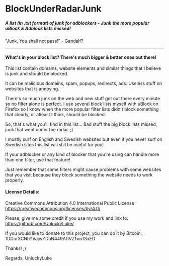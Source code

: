 # BlockUnderRadarJunk
##### A list (in .txt format) of junk for adblockers - Junk the more popular uBlock & Adblock lists missed!

"Junk, You shall not pass!" - Gandalf?

---------------

#### What's in your block list? There's much bigger & better ones out there!

This list contain domains, website elements and similar things that I believe is junk and should be blocked.

It can be malicious domains, spam, popups, redirects, ads. Useless stuff on websites that is annoying.

There's so much junk on the web and new stuff get out there every minute so no filter alone is perfect.
I use several block lists myself with uBlock on Firefox so I know when the more popular
filter lists didn't block something that clearly, or atleast I think, should be blocked.

So, that's what you'll find in this list...
Bad stuff the big block lists missed, junk that went under the radar. ;)

I mostly surf on English and Swedish websites but even if you
never surf on Swedish sites this list will still be useful for you!

If your adblocker or any kind of blocker that you're using can handle more than one filter, use that feature!

Just remember that some filters might cause problems with some websites
that you visit because they block something the website needs to work properly.


#### License Details:
Creative Commons Attribution 4.0 International Public License
https://creativecommons.org/licenses/by/4.0/


Please, give me some credit if you use my work and link to:
https://github.com/UnluckyLuke/


If you would like to donate to this project, you can do it by Bitcoin: 1DCorXCNhYVajwYDaN449AGVZ1wvfSxED

Thanks! ;)


Regards,
UnluckyLuke
